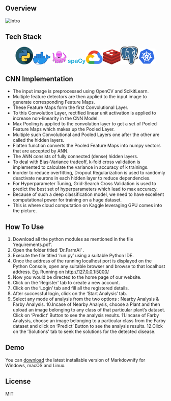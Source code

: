 <!-- <h1 align="center">
	Dr. FarmAI
</h1>

<h3 align="center">Predictive & Prescriptive Analysis of Plant Diseases from Topographical Scans</h3> -->

## Overview

![Intro](https://user-images.githubusercontent.com/58290353/137613411-71a7b671-6e72-4cdd-8ad4-f0cbfd2cbf2c.png)

## Tech Stack

<p align="center">
 <div align="center"><img width="55" src="https://github.com/Shreyas-l/DataSec.AI/blob/main/Documentation/python.png.png"/><img width="55" src="https://github.com/Shreyas-l/DataSec.AI/blob/main/Documentation/docker.png"/><img width="55" src="https://github.com/Shreyas-l/DataSec.AI/blob/main/Documentation/squid.png"/><img width="55" src="https://github.com/Shreyas-l/DataSec.AI/blob/main/Documentation/spacy.png"/><img width="55" src="https://github.com/Shreyas-l/DataSec.AI/blob/main/Documentation/gcp_.png"/><img width="55" src="https://github.com/Shreyas-l/DataSec.AI/blob/main/Documentation/redis.png"/><img width="55" src="https://github.com/Shreyas-l/DataSec.AI/blob/main/Documentation/postgres.png"/><img width="55" src="https://github.com/Shreyas-l/DataSec.AI/blob/main/Documentation/k8_.png"/></div>
</p>

## CNN Implementation

* The input image is preprocessed using OpenCV and ScikitLearn.
* Multiple feature detectors are then applied to the input image to generate corresponding Feature Maps. 
* These Feature Maps form the first Convolutional Layer.
* To this Convolution Layer, rectified linear unit activation is applied to increase non-linearity in the CNN Model.
* Max Pooling is applied to the convolution layer to get a set of Pooled Feature Maps which makes up the Pooled Layer.
* Multiple such Convolutional and Pooled Layers one after the other are called the hidden layers.
* Flatten function converts the Pooled Feature Maps into numpy vectors that are accepted by ANN.
* The ANN consists of fully connected (dense) hidden layers.
* To deal with Bias-Variance tradeoff, k-fold cross validation is implemented to calculate the variance in accuracy of k trainings.
* Inorder to reduce overfitting, Dropout Regularization is used to randomly deactivate neurons in each hidden layer to reduce dependencies.
* For Hyperparameter Tuning, Grid-Search Cross Validation is used to predict the best set of hyperparameters which lead to max accuracy.
* Because of such a deep classification model, we need to have excellent computational power for training on a huge dataset.
* This is where cloud computation on Kaggle leveraging GPU comes into the picture.
## How To Use

1. Download all the python modules as mentioned in the file ‘requirements.pdf’.
2. Open the folder titled ‘Dr.FarmAI’ .
3. Execute the file titled ‘run.py’ using a suitable Python IDE.
4. Once the address of the running localhost port is displayed on the Python
Console, open any suitable browser and browse to that localhost address. Eg.
Running on​ ​http://127.0.0.1:5000/
5. Now you would be directed to the home page of our website.
6. Click on the ‘Register’ tab to create a new account.
7. Click on the ‘Login’ tab and fill all the registered details.
8. After successful login, click on the ‘Start Analysis’ tab.
9. Select any mode of analysis from the two options : Nearby Analysis & Farby
Analysis.
10.Incase of Nearby Analysis, choose a Plant and then upload an image belonging
to any class of that particular plant’s dataset. Click on ‘Predict’ Button to see the
analysis results.
11.Incase of Farby Analysis, choose an image belonging to a particular class from
the Farby dataset and click on ‘Predict’ Button to see the analysis results. 12.Click on the ’Solutions’ tab to seek the solutions for the detected disease.

## Demo

You can [download](https://github.com/amitmerchant1990/electron-markdownify/releases/tag/v1.2.0) the latest installable version of Markdownify for Windows, macOS and Linux.

## License

MIT

